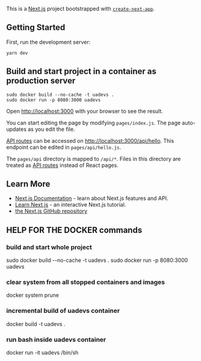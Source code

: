 This is a [Next.js](https://nextjs.org/) project bootstrapped with [`create-next-app`](https://github.com/vercel/next.js/tree/canary/packages/create-next-app).

## Getting Started

First, run the development server:

```
yarn dev
```
## Build and start project in a container as production server

```
sudo docker build --no-cache -t uadevs .
sudo docker run -p 8080:3000 uadevs
```

Open [http://localhost:3000](http://localhost:3000) with your browser to see the result.

You can start editing the page by modifying `pages/index.js`. The page auto-updates as you edit the file.

[API routes](https://nextjs.org/docs/api-routes/introduction) can be accessed on [http://localhost:3000/api/hello](http://localhost:3000/api/hello). This endpoint can be edited in `pages/api/hello.js`.

The `pages/api` directory is mapped to `/api/*`. Files in this directory are treated as [API routes](https://nextjs.org/docs/api-routes/introduction) instead of React pages.

## Learn More

- [Next.js Documentation](https://nextjs.org/docs) - learn about Next.js features and API.
- [Learn Next.js](https://nextjs.org/learn) - an interactive Next.js tutorial.
- [the Next.js GitHub repository](https://github.com/vercel/next.js/)

## HELP FOR THE DOCKER commands 

### build and start whole project
sudo docker build --no-cache -t uadevs .
sudo docker run -p 8080:3000 uadevs

### clear system from all stopped containers and images
docker system prune 

### incremental build of uadevs container
docker build -t uadevs .

### run bash inside uadevs container
docker run -it uadevs /bin/sh
